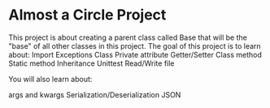 # Almost a Circle Project

This project is about creating a parent class called Base that will be the
"base" of all other classes in this project. The goal of this project is to
learn about:
Import
Exceptions
Class
Private attribute
Getter/Setter
Class method
Static method
Inheritance
Unittest
Read/Write file

You will also learn about:

args and kwargs
Serialization/Deserialization
JSON
